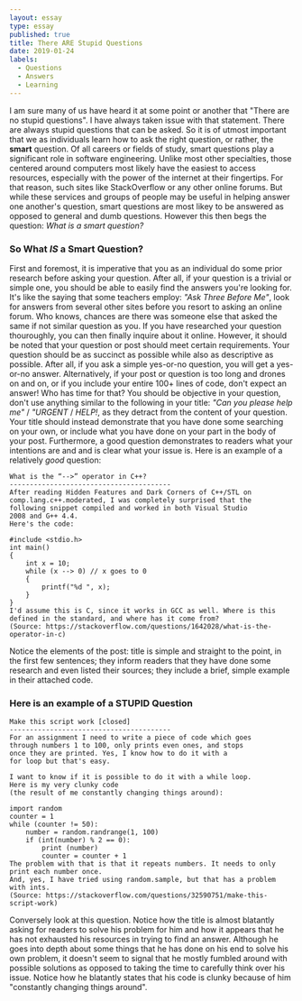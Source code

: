 ```yaml
---
layout: essay
type: essay
published: true
title: There ARE Stupid Questions
date: 2019-01-24
labels:
  - Questions
  - Answers
  - Learning
---
```


I am sure many of us have heard it at some point or another that "There are no stupid questions". I have always taken issue with that statement. There are always stupid questions that can be asked. So it is of utmost important that we as individuals learn how to ask the right question, or rather, the **smart** question. Of all careers or fields of study, smart questions play a significant role in software engineering. Unlike most other specialties, those centered around computers most likely have the easiest to access resources, especially with the power of the internet at their fingertips. For that reason, such sites like StackOverflow or any other online forums. But while these services and groups of people may be useful in helping answer one another's question, smart questions are most likey to be answered as opposed to general and dumb questions. However this then begs the question: *What is a smart question?*

### So What **_IS_** a Smart Question?

First and foremost, it is imperative that you as an individual do some prior research before asking your question. After all, if your question is a trivial or simple one, you should be able to easily find the answers you're looking for. It's like the saying that some teachers employ: *"Ask Three Before Me"*, look for answers from several other sites before you resort to asking an online forum. Who knows, chances are there was someone else that asked the same if not similar question as you. If you have researched your question thouroughly, you can then finally inquire about it online. However, it should be noted that your question or post should meet certain requirements. Your question should be as succinct as possible while also as descriptive as possible. After all, if you ask a simple yes-or-no question, you will get a yes-or-no answer. Alternatively, if your post or question is too long and drones on and on, or if you include your entire 100+ lines of code, don't expect an answer! Who has time for that? You should be objective in your question, don't use anything similar to the following in your title: *"Can you please help me"* / *"URGENT* / *HELP!*, as they detract from the content of your question. Your title should instead demonstrate that you have done some searching on your own, or include what you have done on your part in the body of your post. Furthermore, a good question demonstrates to readers what your intentions are and and is clear what your issue is. Here is an example of a relatively *good* question:
```
What is the “-->” operator in C++?
----------------------------------------
After reading Hidden Features and Dark Corners of C++/STL on 
comp.lang.c++.moderated, I was completely surprised that the 
following snippet compiled and worked in both Visual Studio 
2008 and G++ 4.4.
Here's the code:

#include <stdio.h>
int main()
{
    int x = 10;
    while (x --> 0) // x goes to 0
    {
        printf("%d ", x);
    }
}
I'd assume this is C, since it works in GCC as well. Where is this defined in the standard, and where has it come from?
(Source: https://stackoverflow.com/questions/1642028/what-is-the-operator-in-c)
```
Notice the elements of the post: title is simple and straight to the point, in the first few sentences; they inform readers that they have done some research and even listed their sources; they include a brief, simple example in their attached code.


### Here is an example of a **STUPID** Question
```
Make this script work [closed]
----------------------------------------
For an assignment I need to write a piece of code which goes
through numbers 1 to 100, only prints even ones, and stops 
once they are printed. Yes, I know how to do it with a 
for loop but that's easy.

I want to know if it is possible to do it with a while loop. 
Here is my very clunky code 
(the result of me constantly changing things around):

import random
counter = 1
while (counter != 50):
    number = random.randrange(1, 100)
    if (int(number) % 2 == 0):
        print (number)
        counter = counter + 1
The problem with that is that it repeats numbers. It needs to only print each number once. 
And, yes, I have tried using random.sample, but that has a problem with ints.
(Source: https://stackoverflow.com/questions/32590751/make-this-script-work)
```
Conversely look at this question. Notice how the title is almost blatantly asking for readers to solve his problem for him and how it appears that he has not exhausted his resources in trying to find an answer. Although he goes into depth about some things that he has done on his end to solve his own problem, it doesn't seem to signal that he mostly fumbled around with possible solutions as opposed to taking the time to carefully think over his issue. Notice how he blatantly states that his code is clunky because of him "constantly changing things around".




